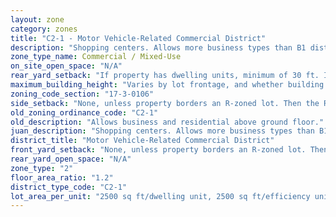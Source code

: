 ```yaml
---
layout: zone
category: zones
title: "C2-1 - Motor Vehicle-Related Commercial District"
description: "Shopping centers. Allows more business types than B1 districts, including liquor stores, warehouses, and auto shops. Apartment allowed above the ground floor."
zone_type_name: Commercial / Mixed-Use
on_site_open_space: "N/A"
rear_yard_setback: "If property has dwelling units, minimum of 30 ft. If its rear property line borders the side property line of an R-zoned lot, the rear setback must equal the side setback of the R-zoned lot. If rear line borders the R lot&#39;s rear line, setback must be at least 16 ft."
maximum_building_height: "Varies by lot frontage, and whether building has ground-floor commercial space. (See 17-3-0408)"
zoning_code_section: "17-3-0106"
side_setback: "None, unless property borders an R-zoned lot. Then the R lot&#39;s front setback applies."
old_zoning_ordinance_code: "C2-1"
old_description: "Allows business and residential above ground floor."
juan_description: "Shopping centers. Allows more business types than B1 districts, including liquor stores, warehouses, and auto shops. Apartment allowed above the ground floor."
district_title: "Motor Vehicle-Related Commercial District"
front_yard_setback: "None, unless property borders an R-zoned lot. Then the front setback must be at least 50% of the R lot&#39;s front setback. (See 17-3-0404.)"
rear_yard_open_space: "N/A"
zone_type: "2"
floor_area_ratio: "1.2"
district_type_code: "C2-1"
lot_area_per_unit: "2500 sq ft/dwelling unit, 2500 sq ft/efficiency unit, no SRO units allowed"
---
```

